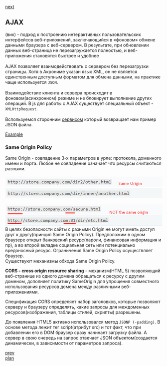 <a href="06.md">next</a>
<h2>AJAX</h2>

<div>
(вик) - подход к построению интерактивных пользовательских интерфейсов веб-приложений,
заключающийся в «фоновом» обмене данными браузера с веб-сервером.
В результате, при обновлении данных веб-страница не перезагружается полностью,
и веб-приложения становятся быстрее и удобнее
</div>

<br/>

<div>
AJAX позволяет взаимодействовать с сервером без перезагрузки страницы.
Хотя в Акрониме указан язык XML, он не является единственным доступным форматом для обмена данными,
на практике чаще используется <code>JSON</code>.
</div>

<br/>

<div>
Взаимодействие клиента и сервера происходит в фоновом(асинхронном) режиме
и не блокирует выполнение других операций.
В js для работы с AJAX существует специальный объект - <code>XMLHttpRequest</code>.
</div>

<br/>

<div>
Вспользуемся сторонним <a href="https://jsonplaceholder.typicode.com/">сервисом</a>
который возвращает нам пример JSON файла.

<br/>

<a href="./media/app.html">Example</a>

</div>

<h3>Same Origin Policy</h3>

<div>
Same Origin - совпадение 3-х параметров в урле: протокола, доменного имени и порта.
Любое не совпадение означает что ресурсы считаються разными.
</div>

<br/>
<div>
<img src="./media/04-1.png">
</div>

<br/>
<div>
<img src="./media/04-2.png">
</div>

<div>
В целях безопасности сайты с разными Origin не могут иметь доступ друг к другу(принцип Same Origin Policy).
Предположим в одном браузере открыт банковский ресурс(пароли, финансовая информация и пр), а во второй
вкладке социальная сеть или потенциально вредоносный ресурс. Ограничения Same Origin Policy осуществляет
браузер.
</div>

<div>
Существуют механизмы обхода Same Origin Policy.

<strong>CORS - cross origin resource sharing</strong> - механизм(HTML 5) позволяющий
веб-странице из одного домена обращаться к ресурсу с другим доменом, дополняет политику SameOrigin для упрощения совместного
использования ресурсов домена между различными веб-приложениями.

Спецификация CORS определяет набор заголовков, которые позволяют серверу и браузеру определять,
какие запросы для междоменных ресурсов(изображения, таблицы стилей, скрипты) разрешены.
</div>

<div>
До появления HTML5 активно использовался метод <code>JSONP (-padding)</code>.
В основе метода лежит тег script(атрибут src) и тот факт, что при добавлении его в DOM браузер сразу начинает загрузку файла.
А сервер в свою очередь на запрос отвечает JSON объектом(создается динамически, в зависимости от параметров запроса).
</div>

<a href="04.md">prev</a>
<br/>
<a href="00.md">plan</a>

